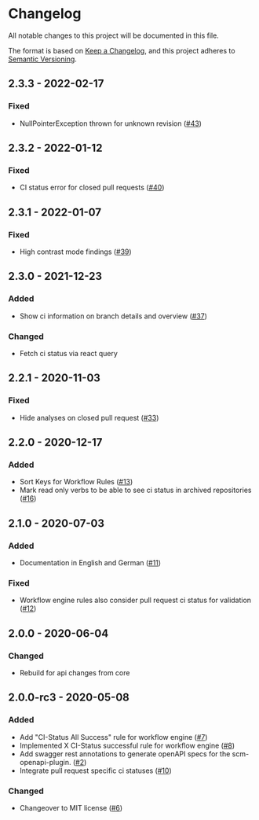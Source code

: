 # Changelog
All notable changes to this project will be documented in this file.

The format is based on [Keep a Changelog](https://keepachangelog.com/en/1.0.0/),
and this project adheres to [Semantic Versioning](https://semver.org/spec/v2.0.0.html).

## 2.3.3 - 2022-02-17
### Fixed
- NullPointerException thrown for unknown revision ([#43](https://github.com/scm-manager/scm-ci-plugin/pull/43))

## 2.3.2 - 2022-01-12
### Fixed
- CI status error for closed pull requests ([#40](https://github.com/scm-manager/scm-ci-plugin/pull/40))

## 2.3.1 - 2022-01-07
### Fixed
- High contrast mode findings ([#39](https://github.com/scm-manager/scm-ci-plugin/pull/39))

## 2.3.0 - 2021-12-23
### Added
- Show ci information on branch details and overview ([#37](https://github.com/scm-manager/scm-ci-plugin/pull/37))

### Changed
- Fetch ci status via react query

## 2.2.1 - 2020-11-03
### Fixed
- Hide analyses on closed pull request ([#33](https://github.com/scm-manager/scm-ci-plugin/pull/33))

## 2.2.0 - 2020-12-17
### Added
- Sort Keys for Workflow Rules ([#13](https://github.com/scm-manager/scm-ci-plugin/pull/13))
- Mark read only verbs to be able to see ci status in archived repositories ([#16](https://github.com/scm-manager/scm-ci-plugin/pull/16))

## 2.1.0 - 2020-07-03
### Added
- Documentation in English and German ([#11](https://github.com/scm-manager/scm-ci-plugin/pull/11))

### Fixed
- Workflow engine rules also consider pull request ci status for validation ([#12](https://github.com/scm-manager/scm-ci-plugin/pull/12))

## 2.0.0 - 2020-06-04
### Changed
- Rebuild for api changes from core

## 2.0.0-rc3 - 2020-05-08
### Added
- Add "CI-Status All Success" rule for workflow engine ([#7](https://github.com/scm-manager/scm-ci-plugin/pull/7))
- Implemented X CI-Status successful rule for workflow engine ([#8](https://github.com/scm-manager/scm-ci-plugin/pull/8))
- Add swagger rest annotations to generate openAPI specs for the scm-openapi-plugin. ([#2](https://github.com/scm-manager/scm-ci-plugin/pull/5))
- Integrate pull request specific ci statuses ([#10](https://github.com/scm-manager/scm-ci-plugin/pull/10))

### Changed
- Changeover to MIT license ([#6](https://github.com/scm-manager/scm-ci-plugin/pull/6))


